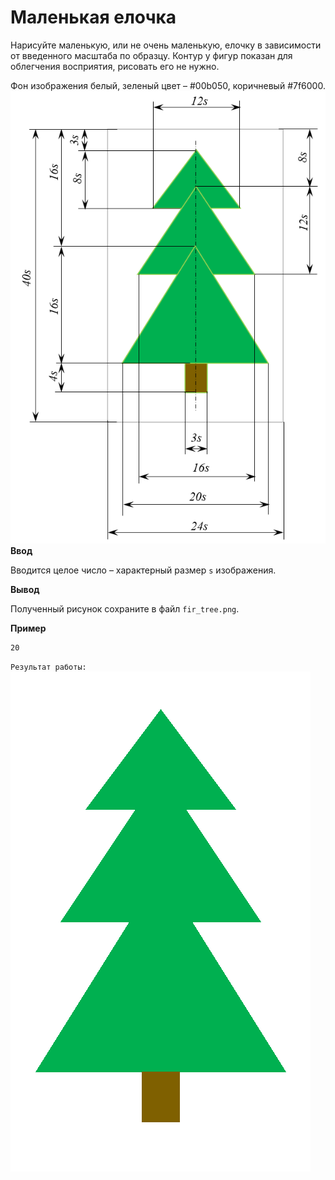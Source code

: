 # Маленькая елочка

Нарисуйте маленькую, или не очень маленькую, елочку в зависимости от введенного масштаба по образцу. Контур у фигур показан для облегчения восприятия, рисовать его не нужно.

Фон изображения белый, зеленый цвет – #00b050, коричневый #7f6000.
![alt text](image.png)
**Ввод**

Вводится целое число – характерный размер `s` изображения.

**Вывод**

Полученный рисунок сохраните в файл `fir_tree.png`.

**Пример**

```
20
```
`Результат работы:`
![alt text](image-1.png)